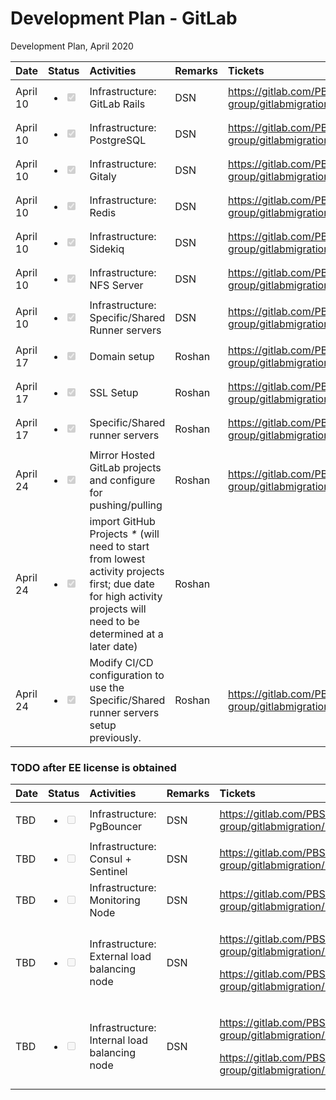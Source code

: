 # Development Plan - GitLab

Development Plan, April 2020

<table>
  <thead>
    <tr>
      <th style="text-align:left">Date</th>
      <th style="text-align:left">Status</th>
      <th style="text-align:left">Activities</th>
      <th style="text-align:left">Remarks</th>
      <th style="text-align:left">Tickets</th>
    </tr>
  </thead>
  <tbody>
    <tr>
      <td style="text-align:left">April 10</td>
      <td style="text-align:left">
        <ul class="contains-task-list">
          <li class="task-list-item">
            <input type="checkbox" class="task-list-item-checkbox" checked disabled
            />
          </li>
        </ul>
      </td>
      <td style="text-align:left">Infrastructure: GitLab Rails</td>
      <td style="text-align:left">DSN</td>
      <td style="text-align:left"><a href="https://gitlab.com/PBSA/test-group/gitlabmigration/-/issues/15">https://gitlab.com/PBSA/test-group/gitlabmigration/-/issues/15</a>
      </td>
    </tr>
    <tr>
      <td style="text-align:left">April 10</td>
      <td style="text-align:left">
        <ul class="contains-task-list">
          <li class="task-list-item">
            <input type="checkbox" class="task-list-item-checkbox" checked disabled
            />
          </li>
        </ul>
      </td>
      <td style="text-align:left">Infrastructure: PostgreSQL</td>
      <td style="text-align:left">DSN</td>
      <td style="text-align:left"><a href="https://gitlab.com/PBSA/test-group/gitlabmigration/-/issues/16
">https://gitlab.com/PBSA/test-group/gitlabmigration/-/issues/16</a>
      </td>
    </tr>
    <tr>
      <td style="text-align:left">April 10</td>
      <td style="text-align:left">
        <p></p>
        <ul class="contains-task-list">
          <li class="task-list-item">
            <input type="checkbox" class="task-list-item-checkbox" checked disabled
            />
          </li>
        </ul>
      </td>
      <td style="text-align:left">Infrastructure: Gitaly</td>
      <td style="text-align:left">DSN</td>
      <td style="text-align:left"><a href="https://gitlab.com/PBSA/test-group/gitlabmigration/-/issues/18
">https://gitlab.com/PBSA/test-group/gitlabmigration/-/issues/18</a>
      </td>
    </tr>
    <tr>
      <td style="text-align:left">April 10</td>
      <td style="text-align:left">
        <p></p>
        <ul class="contains-task-list">
          <li class="task-list-item">
            <input type="checkbox" class="task-list-item-checkbox" checked disabled
            />
          </li>
        </ul>
      </td>
      <td style="text-align:left">Infrastructure: Redis</td>
      <td style="text-align:left">DSN</td>
      <td style="text-align:left"><a href="https://gitlab.com/PBSA/test-group/gitlabmigration/-/issues/19
">https://gitlab.com/PBSA/test-group/gitlabmigration/-/issues/19</a>
      </td>
    </tr>
    <tr>
      <td style="text-align:left">April 10</td>
      <td style="text-align:left">
        <p></p>
        <ul class="contains-task-list">
          <li class="task-list-item">
            <input type="checkbox" class="task-list-item-checkbox" checked disabled
            />
          </li>
        </ul>
      </td>
      <td style="text-align:left">Infrastructure: Sidekiq</td>
      <td style="text-align:left">DSN</td>
      <td style="text-align:left"><a href="https://gitlab.com/PBSA/test-group/gitlabmigration/-/issues/21
">https://gitlab.com/PBSA/test-group/gitlabmigration/-/issues/21</a>
      </td>
    </tr>
    <tr>
      <td style="text-align:left">April 10</td>
      <td style="text-align:left">
        <p></p>
        <ul class="contains-task-list">
          <li class="task-list-item">
            <input type="checkbox" class="task-list-item-checkbox" checked disabled
            />
          </li>
        </ul>
      </td>
      <td style="text-align:left">Infrastructure: NFS Server</td>
      <td style="text-align:left">DSN</td>
      <td style="text-align:left"><a href="https://gitlab.com/PBSA/test-group/gitlabmigration/-/issues/22">https://gitlab.com/PBSA/test-group/gitlabmigration/-/issues/22</a>
      </td>
    </tr>
    <tr>
      <td style="text-align:left">April 10</td>
      <td style="text-align:left">
        <p></p>
        <ul class="contains-task-list">
          <li class="task-list-item">
            <input type="checkbox" class="task-list-item-checkbox" checked disabled
            />
          </li>
        </ul>
      </td>
      <td style="text-align:left">Infrastructure: Specific/Shared Runner servers</td>
      <td style="text-align:left">DSN</td>
      <td style="text-align:left"><a href="https://gitlab.com/PBSA/test-group/gitlabmigration/-/issues/26">https://gitlab.com/PBSA/test-group/gitlabmigration/-/issues/26</a>
      </td>
    </tr>
    <tr>
      <td style="text-align:left">April 17</td>
      <td style="text-align:left">
        <ul class="contains-task-list">
          <li class="task-list-item">
            <input type="checkbox" class="task-list-item-checkbox" checked disabled
            />
          </li>
        </ul>
      </td>
      <td style="text-align:left">Domain setup</td>
      <td style="text-align:left">Roshan</td>
      <td style="text-align:left"><a href="https://gitlab.com/PBSA/test-group/gitlabmigration/-/issues/27">https://gitlab.com/PBSA/test-group/gitlabmigration/-/issues/27</a>
      </td>
    </tr>
    <tr>
      <td style="text-align:left">April 17</td>
      <td style="text-align:left">
        <ul class="contains-task-list">
          <li class="task-list-item">
            <input type="checkbox" class="task-list-item-checkbox" checked disabled
            />
          </li>
        </ul>
      </td>
      <td style="text-align:left">SSL Setup</td>
      <td style="text-align:left">Roshan</td>
      <td style="text-align:left"><a href="https://gitlab.com/PBSA/test-group/gitlabmigration/-/issues/28">https://gitlab.com/PBSA/test-group/gitlabmigration/-/issues/28</a>
      </td>
    </tr>
    <tr>
      <td style="text-align:left">April 17</td>
      <td style="text-align:left">
        <ul class="contains-task-list">
          <li class="task-list-item">
            <input type="checkbox" class="task-list-item-checkbox" checked disabled
            />
          </li>
        </ul>
      </td>
      <td style="text-align:left">Specific/Shared runner servers</td>
      <td style="text-align:left">Roshan</td>
      <td style="text-align:left"><a href="https://gitlab.com/PBSA/test-group/gitlabmigration/-/issues/9">https://gitlab.com/PBSA/test-group/gitlabmigration/-/issues/9</a>
      </td>
    </tr>
    <tr>
      <td style="text-align:left">April 24</td>
      <td style="text-align:left">
        <ul class="contains-task-list">
          <li class="task-list-item">
            <input type="checkbox" class="task-list-item-checkbox" checked disabled
            />
          </li>
        </ul>
      </td>
      <td style="text-align:left">Mirror Hosted GitLab projects and configure for pushing/pulling</td>
      <td
      style="text-align:left">Roshan</td>
        <td style="text-align:left"><a href="https://gitlab.com/PBSA/test-group/gitlabmigration/-/issues/29">https://gitlab.com/PBSA/test-group/gitlabmigration/-/issues/29</a>
        </td>
    </tr>
    <tr>
      <td style="text-align:left">April 24</td>
      <td style="text-align:left">
        <ul class="contains-task-list">
          <li class="task-list-item">
            <input type="checkbox" class="task-list-item-checkbox" checked disabled
            />
          </li>
        </ul>
      </td>
      <td style="text-align:left">import GitHub Projects <em>*</em> (will need to start from lowest activity
        projects first; due date for high activity projects will need to be determined
        at a later date)</td>
      <td style="text-align:left">Roshan</td>
      <td style="text-align:left"></td>
    </tr>
    <tr>
      <td style="text-align:left">April 24</td>
      <td style="text-align:left">
        <ul class="contains-task-list">
          <li class="task-list-item">
            <input type="checkbox" class="task-list-item-checkbox" checked disabled
            />
          </li>
        </ul>
      </td>
      <td style="text-align:left">Modify CI/CD configuration to use the Specific/Shared runner servers setup
        previously.</td>
      <td style="text-align:left">Roshan</td>
      <td style="text-align:left"><a href="https://gitlab.com/PBSA/test-group/gitlabmigration/-/issues/30">https://gitlab.com/PBSA/test-group/gitlabmigration/-/issues/30</a>
      </td>
    </tr>
  </tbody>
</table>

### TODO after EE license is obtained

<table>
  <thead>
    <tr>
      <th style="text-align:left">Date</th>
      <th style="text-align:left">Status</th>
      <th style="text-align:left">Activities</th>
      <th style="text-align:left">Remarks</th>
      <th style="text-align:left">Tickets</th>
    </tr>
  </thead>
  <tbody>
    <tr>
      <td style="text-align:left">TBD</td>
      <td style="text-align:left">
        <ul class="contains-task-list">
          <li class="task-list-item">
            <input type="checkbox" class="task-list-item-checkbox" disabled />
          </li>
        </ul>
      </td>
      <td style="text-align:left">Infrastructure: PgBouncer</td>
      <td style="text-align:left">DSN</td>
      <td style="text-align:left"><a href="https://gitlab.com/PBSA/test-group/gitlabmigration/-/issues/17
">https://gitlab.com/PBSA/test-group/gitlabmigration/-/issues/17</a>
      </td>
    </tr>
    <tr>
      <td style="text-align:left">TBD</td>
      <td style="text-align:left">
        <ul class="contains-task-list">
          <li class="task-list-item">
            <input type="checkbox" class="task-list-item-checkbox" disabled />
          </li>
        </ul>
      </td>
      <td style="text-align:left">Infrastructure: Consul + Sentinel</td>
      <td style="text-align:left">DSN</td>
      <td style="text-align:left"><a href="https://gitlab.com/PBSA/test-group/gitlabmigration/-/issues/20
">https://gitlab.com/PBSA/test-group/gitlabmigration/-/issues/20</a>
      </td>
    </tr>
    <tr>
      <td style="text-align:left">TBD</td>
      <td style="text-align:left">
        <ul class="contains-task-list">
          <li class="task-list-item">
            <input type="checkbox" class="task-list-item-checkbox" disabled />
          </li>
        </ul>
      </td>
      <td style="text-align:left">Infrastructure: Monitoring Node</td>
      <td style="text-align:left">DSN</td>
      <td style="text-align:left"><a href="https://gitlab.com/PBSA/test-group/gitlabmigration/-/issues/23">https://gitlab.com/PBSA/test-group/gitlabmigration/-/issues/23</a>
      </td>
    </tr>
    <tr>
      <td style="text-align:left">TBD</td>
      <td style="text-align:left">
        <ul class="contains-task-list">
          <li class="task-list-item">
            <input type="checkbox" class="task-list-item-checkbox" disabled />
          </li>
        </ul>
      </td>
      <td style="text-align:left">Infrastructure: External load balancing node</td>
      <td style="text-align:left">DSN</td>
      <td style="text-align:left">
        <p><a href="https://gitlab.com/PBSA/test-group/gitlabmigration/-/issues/24
">https://gitlab.com/PBSA/test-group/gitlabmigration/-/issues/24</a>
        </p>
        <p></p>
        <p><a href="https://gitlab.com/PBSA/test-group/gitlabmigration/-/issues/3">https://gitlab.com/PBSA/test-group/gitlabmigration/-/issues/3</a>
        </p>
      </td>
    </tr>
    <tr>
      <td style="text-align:left">TBD</td>
      <td style="text-align:left">
        <ul class="contains-task-list">
          <li class="task-list-item">
            <input type="checkbox" class="task-list-item-checkbox" disabled />
          </li>
        </ul>
      </td>
      <td style="text-align:left">Infrastructure: Internal load balancing node</td>
      <td style="text-align:left">DSN</td>
      <td style="text-align:left">
        <p><a href="https://gitlab.com/PBSA/test-group/gitlabmigration/-/issues/25
">https://gitlab.com/PBSA/test-group/gitlabmigration/-/issues/25</a>
        </p>
        <p></p>
        <p><a href="https://gitlab.com/PBSA/test-group/gitlabmigration/-/issues/3">https://gitlab.com/PBSA/test-group/gitlabmigration/-/issues/3</a>
        </p>
      </td>
    </tr>
  </tbody>
</table>


